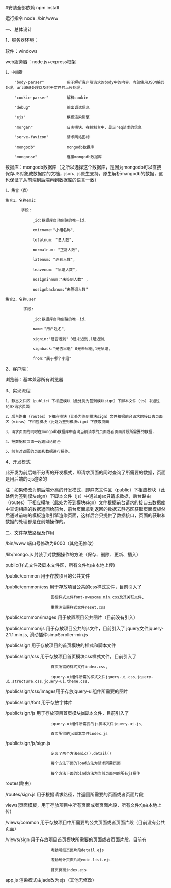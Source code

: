 
#安装全部依赖
npm install

运行指令 node ./bin/www 

一、总体设计

  1、服务器环境：
  
  软件：windows
  
  web服务器：node.js+express框架
  	
  	1、中间键
  		
  		"body-parser"          用于解析客户端请求的body中的内容，内部使用JSON编码处理，url编码处理以及对于文件的上传处理.
		
		"cookie-parser"        解释cookie
		
		"debug"                输出调试信息
		
		"ejs"                  模板渲染引擎
		
		"morgan"               日志模块，在控制台中，显示req请求的信息
		
		"serve-favicon"        请求网站图标
		
		"mongodb"              mongodb数据库
		
		"mongoose"             连接mongodb数据库


  数据库：mongodb数据库（之所以选择这个数据库，是因为mongodb可以直接保存JS对象成数据库的文档，json、js原生支持，原生解析mangodb的数据，这也保证了从前端到后端再到数据库的语言一致）
	
	1、集合（表）
	
	集合1、名称emic
		   
		   字段:
		   		
		   		_id:数据库自动创建的唯一id,
		        
		        emicname:"小组名称",
		        
		        totalnum: "总人数",
			    
			    normalnum: "正常人数",
			    
			    latenum: "迟到人数",
			    
			    leavenum: "早退人数",
			    
			    nosigninnum:"未签到人数" ,
			    
			    nosignbacknum:"未签退人数" 
	
	集合2、名称user
			
			字段:
				
				_id:数据库自动创建的唯一id,
				
				name:"用户姓名",
				
				signin:"是否迟到" 0是未迟到,1是迟到,
				
				signback:"是否早退" 0是未早退,1是早退,
				
				from:"属于哪个小组"
  
  2、客户端：
  
  浏览器：基本兼容所有浏览器

  3、实现流程
   
    1、静态文件区（public）下相应模块（此处例为签到模块sign）下脚本文件（js）中通过ajax请求页面
    
    2、后台路由（routes）下相应模块（此处为签到模块sign）文件根据前台请求的接口去页面区（views）下相应模块（此处为签到模块sign）下获取页面
    
    3、请求页面的同时在mongodb数据库中查询当前请求的页面或者页面片段所需要的数据，
    
    4、把数据和页面一起返回给前台
    
    5、前台对返回的页面和数据进行操作。

  4、开发模式
  
  此开发为前后端不分离的开发模式，即请求页面的同时查询了所需要的数据，页面是用后端的ejs渲染的

  注：如果修改为前后端分离的开发模式，即静态文件区（public）下相应模块（此处例为签到模块sign）下脚本文件（js）中通过ajax只请求数据，后台路由（routes）下相应模块（此处为签到模块sign）文件根据前台请求的接口去数据库中查询相应的数据返回给前台，前台页面拿到返回的数据去静态区获取页面模板然后通过前端的模板渲染引擎渲染页面，这样后台只提供了数据接口，页面的获取和数据的处理都是在前端操作的。


二、文件存放路径及作用

/bin/www               端口号修改为8000（其他无修改）

/lib/mongo.js         封装了对数据操作的方法（保存、删除、更新、插入）

public(样式文件及脚本文件区，所有文件均由本地上传)

/public/common  		用于存放项目的公共文件

/public/common/css  	用于存放项目公共的css样式文件，目前引入了

						图标样式文件font-awesome.min.css及其关联文件,

						重置浏览器样式文件reset.css

/public/common/images  	用于放置项目公共图片（目前没有引入）

/public/common/js       用于存放项目公共的js文件，目前引入了
						jquery文件jquery-2.1.1.min.js,
						滑动插件simpScroller-min.js

/public/sign           用于存放项目的首页模块的样式和脚本文件

/public/sign/css       用于存放项目首页模块css样式文件，目前引入了

						首页所需的样式文件index.css,

						jquery-ui组件所需的样式文件jquery-ui.css,jquery-ui.structure.css,jquery-ui.theme.css,

/public/sign/css/images用于存放jquery-ui组件所需要的图片

/public/sign/font      用于存放字体库

/public/sign/js        用于存放项目首页模块js脚本文件，目前引入了

						jquery-ui组件所需要的js脚本文件jquery-ui.js,

						首页所需的js脚本文件index.js

/public/sign/js/sign.js 

						定义了两个方法emic(),detail()

						每个方法下面的load方法为请求所需页面

						每个方法下面的bind方法为当前页面内的所有js操作

routes(路由)

/routes/sign.js        用于根据请求路径，并返回所需要的页面或者页面片段

 views(页面模板，用于存放项目中所有页面或者页面片段，所有文件均由本地上传)     

/views/common           用于存放项目中所需要的公共页面或者页面片段（目前没有公共页面）

/views/sign            用于存放项目首页模块所需要的页面或者页面片段，目前有

						考勤明细页面片段detail.ejs

						考勤统计页面片段emic-list.ejs

						首页页面index.ejs


app.js                  渲染模式由jade改为ejs（其他无修改）




